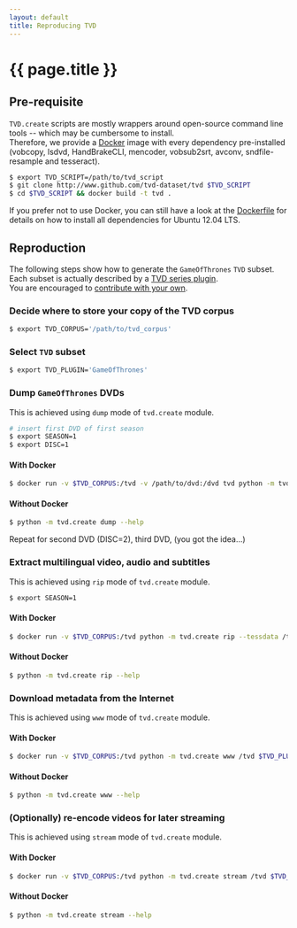 ```yaml
---
layout: default
title: Reproducing TVD
---
```


# {{ page.title }}

## Pre-requisite

`TVD.create` scripts are mostly wrappers around open-source command line tools -- which may be cumbersome to install.  
Therefore, we provide a [Docker](http://www.docker.io) image with every dependency pre-installed (vobcopy, lsdvd, HandBrakeCLI, mencoder, vobsub2srt, avconv, sndfile-resample and tesseract).

```bash
$ export TVD_SCRIPT=/path/to/tvd_script
$ git clone http://www.github.com/tvd-dataset/tvd $TVD_SCRIPT
$ cd $TVD_SCRIPT && docker build -t tvd .
```

If you prefer not to use Docker, you can still have a look at the [Dockerfile](https://github.com/tvd-dataset/tvd/blob/master/Dockerfile) for details on how to install all dependencies for Ubuntu 12.04 LTS.

## Reproduction

The following steps show how to generate the `GameOfThrones` `TVD` subset.  
Each subset is actually described by a [TVD series plugin](/plugins).  
You are encouraged to [contribute with your own](https://github.com/tvd-dataset/tvd-plugin).

### Decide where to store your copy of the TVD corpus

```bash
$ export TVD_CORPUS='/path/to/tvd_corpus'
```

### Select `TVD` subset

```bash
$ export TVD_PLUGIN='GameOfThrones'
```

### Dump `GameOfThrones` DVDs

This is achieved using `dump` mode of `tvd.create` module.

```bash
# insert first DVD of first season
$ export SEASON=1
$ export DISC=1
```
#### With Docker

```bash
$ docker run -v $TVD_CORPUS:/tvd -v /path/to/dvd:/dvd tvd python -m tvd.create dump --dvd /dvd /tvd $TVD_PLUGIN $SEASON $DISC
```
#### Without Docker

```bash
$ python -m tvd.create dump --help
```

Repeat for second DVD (DISC=2), third DVD, (you got the idea...)

### Extract multilingual video, audio and subtitles

This is achieved using `rip` mode of `tvd.create` module.

```bash
$ export SEASON=1
```

#### With Docker

```bash
$ docker run -v $TVD_CORPUS:/tvd python -m tvd.create rip --tessdata /tessdata /tvd $TVD_PLUGIN $SEASON
```

#### Without Docker

```bash
$ python -m tvd.create rip --help
```

### Download metadata from the Internet

This is achieved using `www` mode of `tvd.create` module.

#### With Docker

```bash
$ docker run -v $TVD_CORPUS:/tvd python -m tvd.create www /tvd $TVD_PLUGIN
```

#### Without Docker

```bash
$ python -m tvd.create www --help
```

### (Optionally) re-encode videos for later streaming

This is achieved using `stream` mode of `tvd.create` module.

#### With Docker

```bash
$ docker run -v $TVD_CORPUS:/tvd python -m tvd.create stream /tvd $TVD_PLUGIN
```

#### Without Docker

```bash
$ python -m tvd.create stream --help
```
